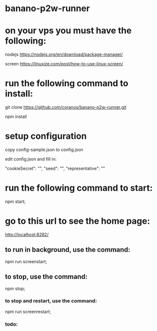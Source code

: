 # banano-p2w-runner

# on your vps you must have the following:

  nodejs <https://nodejs.org/en/download/package-manager/>

  screen <https://linuxize.com/post/how-to-use-linux-screen/>

# run the following command to install:

  git clone <https://github.com/coranos/banano-p2w-runner.git>

  npm install

# setup configuration

  copy config-sample.json to config.json

  edit config.json and fill in:

  "cookieSecret": "",
  "seed": "",
  "representative": ""

# run the following command to start:

  npm start;

# go to this url to see the home page:

  <http://localhost:8282/>

## to run in background, use the command:

  npm run screenstart;

## to stop, use the command:

  npm stop;

### to stop and restart, use the command:

  npm run screenrestart;

### todo:
